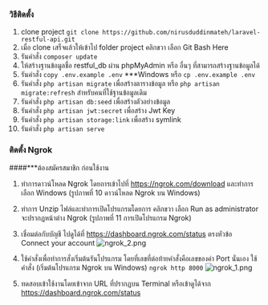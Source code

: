 ### วิธีติดตั้ง
1. clone project
   ```git clone https://github.com/nirusduddinmateh/laravel-restful-api.git```
2. เมื่อ clone เสร็จแล้วให้เข้าไป folder project คลิกขวา เลือก Git Bash Here
3. รันคำสั่ง ```composer update```
4. ให้สร้างฐานข้อมูลชื่อ restful_db ผ่าน phpMyAdmin หรือ อื่นๆ ที่สามารถสร้างฐานข้อมูลได้
5. รันคำสั่ง ```copy .env.example .env``` ***Windows หรือ ```cp .env.example .env```
6. รันคำสั่ง ```php artisan migrate``` เพื่อสร้างตารางข้อมูล หรือ ```php artisan migrate:refresh``` สำหรับคนที่ใช้ฐานข้อมูลเดิม
7. รันคำสั่ง ```php artisan db:seed``` เพื่อสร้างตัวอย่างข้อมูล
8. รันคำสั่ง ```php artisan jwt:secret``` เพื่อสร้าง Jwt Key
9. รันคำสั่ง ```php artisan storage:link``` เพื่อสร้าง symlink
10. รันคำสั่ง ```php artisan serve```


### ติดตั้ง Ngrok
####***ต้องสมัครสมาชิก ก่อนใช้งาน
1. ทำการดาวน์โหลด Ngrok โดยการเข้าไปที่ https://ngrok.com/download และทำการเลือก Windows (รูปภาพที่ 10 ดาวน์โหลด Ngrok บน Windows)
2. ทำการ Unzip ไฟล์และทำการเปิดโปรแกรมโดยการ คลิกขวา เลือก Run as administrator จะปรากฏหน้าต่าง Ngrok (รูปภาพที่ 11 การเปิดโปรแกรม Ngrok)
3. เชื่อมต่อกับบัญชี ไปดูได้ที่ https://dashboard.ngrok.com/status ตรงหัวข้อ Connect your account
   ![ngrok_2.png](ngrok_2.png)

4. ใช้คำสั่งเพื่อทำการสั่งเริ่มต้นรันโปรแกรม โดยที่เลขที่ต่อท้ายคำสั่งคือเลขของค่า Port นั่นเอง
   ใช้คำสั่ง (เริ่มต้นโปรแกรม Ngrok บน Windows)
   ```ngrok http 8000```
   ![ngrok_1.png](ngrok_1.png)

5. ทดสอบเข้าใช้งานโดยเข้าจาก URL ที่ปรากฏบน Terminal หรือเข้าดูได้จาก https://dashboard.ngrok.com/status
